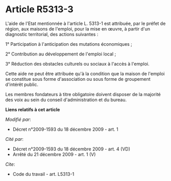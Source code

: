 # Article R5313-3

L'aide de l'Etat mentionnée à l'article L. 5313-1 est attribuée, par le préfet de région, aux maisons de l'emploi, pour la
mise en œuvre, à partir d'un diagnostic territorial, des actions suivantes : 

1° Participation à l'anticipation des mutations économiques ; 

2° Contribution au développement de l'emploi local ; 

3° Réduction des obstacles culturels ou sociaux à l'accès à l'emploi. 

Cette aide ne peut être attribuée qu'à la condition que la maison de l'emploi se constitue sous forme d'association ou sous
forme de groupement d'intérêt public. 

Les membres fondateurs à titre obligatoire doivent disposer de la majorité des voix au sein du conseil d'administration et du
bureau.

**Liens relatifs à cet article**

_Modifié par_:

  - Décret n°2009-1593 du 18 décembre 2009 - art. 1

_Cité par_:

  - Décret n°2009-1593 du 18 décembre 2009 - art. 4 (VD)
  - Arrêté du 21 décembre 2009 - art. 1 (V)

_Cite_:

  - Code du travail - art. L5313-1
